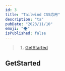 ```yaml
---
id: 3
title: "Tailwind CSS応用"
description: "ta"
pubDate: "2023/11/10"
emoji: "🌪️"
isPublished: false
---
```


> 1. [GetStarted](#GetStarted)

## GetStarted
